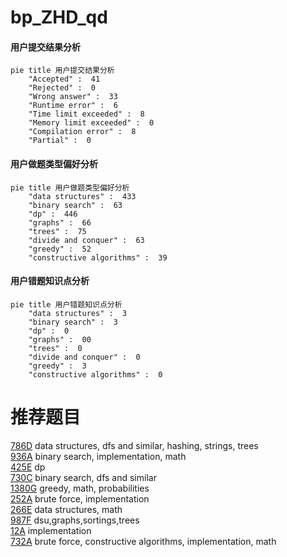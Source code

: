 # bp_ZHD_qd

<!-- tabs:start -->



#### **用户提交结果分析**

```mermaid
pie title 用户提交结果分析
    "Accepted" :  41
    "Rejected" :  0
    "Wrong answer" :  33
    "Runtime error" :  6
    "Time limit exceeded" :  8
    "Memory limit exceeded" :  0
    "Compilation error" :  8
    "Partial" :  0
```

#### **用户做题类型偏好分析**

```mermaid
pie title 用户做题类型偏好分析
    "data structures" :  433
    "binary search" :  63
    "dp" :  446
    "graphs" :  66
    "trees" :  75
    "divide and conquer" :  63
    "greedy" :  52
    "constructive algorithms" :  39
```
#### **用户错题知识点分析**

```mermaid
pie title 用户错题知识点分析
    "data structures" :  3
    "binary search" :  3
    "dp" :  0
    "graphs" :  00
    "trees" :  0
    "divide and conquer" :  0
    "greedy" :  3
    "constructive algorithms" :  0
```



<!-- tabs:end -->
# 推荐题目
[786D](https://codeforces.com/contest/786/problem/D)		data structures,
                        dfs and similar,
                        hashing,
                        strings,
                        trees		  
[936A](https://codeforces.com/contest/936/problem/A)		binary search,
                        implementation,
                        math		  
[425E](https://codeforces.com/contest/425/problem/E)		dp		  
[730C](https://codeforces.com/contest/730/problem/C)		binary search,
                        dfs and similar		  
[1380G](https://codeforces.com/contest/1380/problem/G)		greedy,
                        math,
                        probabilities		  
[252A](https://codeforces.com/contest/252/problem/A)		brute force,
                        implementation		  
[266E](https://codeforces.com/contest/266/problem/E)		data structures,
                        math		  
[987F](https://codeforces.com/contest/987/problem/F)		dsu,graphs,sortings,trees		  
[12A](https://codeforces.com/contest/12/problem/A)		implementation		  
[732A](https://codeforces.com/contest/732/problem/A)		brute force,
                        constructive algorithms,
                        implementation,
                        math		  
